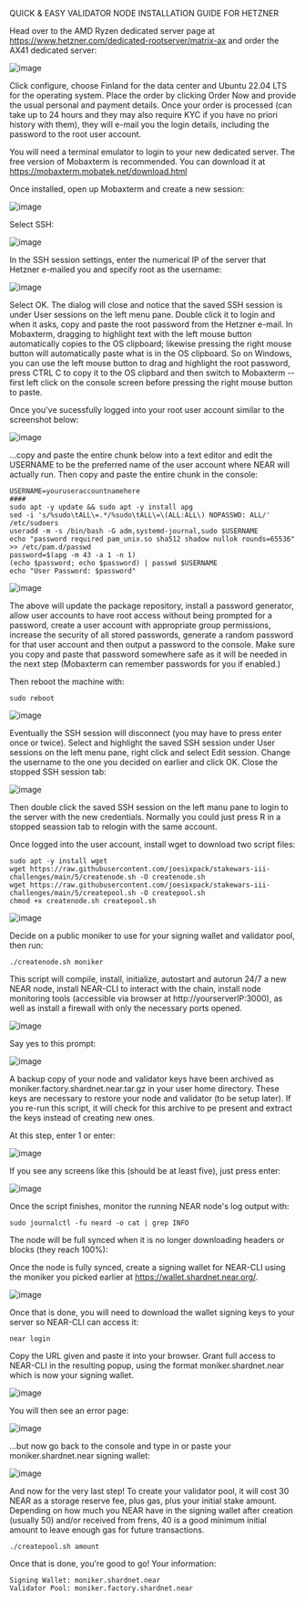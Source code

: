 QUICK & EASY VALIDATOR NODE INSTALLATION GUIDE FOR HETZNER

Head over to the AMD Ryzen dedicated server page at https://www.hetzner.com/dedicated-rootserver/matrix-ax and order the AX41 dedicated server:

![image](https://user-images.githubusercontent.com/23145642/187998813-2e4133f5-947c-4844-bcbf-328e9610fcfc.png)

Click configure, choose Finland for the data center and Ubuntu 22.04 LTS for the operating system.  Place the order by clicking Order Now and provide the usual personal and payment details.  Once your order is processed (can take up to 24 hours and they may also require KYC if you have no priori history with them), they will e-mail you the login details, including the password to the root user account.

You will need a terminal emulator to login to your new dedicated server.  The free version of Mobaxterm is recommended.  You can download it at https://mobaxterm.mobatek.net/download.html

Once installed, open up Mobaxterm and create a new session:

![image](https://user-images.githubusercontent.com/23145642/187999957-48339c0f-1a4c-490d-ab24-cf749187b162.png)

Select SSH:

![image](https://user-images.githubusercontent.com/23145642/188000096-d35d1255-afd0-4fce-a91a-bab62a07b6e6.png)

In the SSH session settings, enter the numerical IP of the server that Hetzner e-mailed you and specify root as the username:

![image](https://user-images.githubusercontent.com/23145642/188000298-241a6521-e0dd-41a1-94ca-62c5fc18a458.png)

Select OK.  The dialog will close and notice that the saved SSH session is under User sessions on the left menu pane.  Double click it to login and when it asks, copy and paste the root password from the Hetzner e-mail.  In Mobaxterm, dragging to highlight text with the left mouse button automatically copies to the OS clipboard; likewise pressing the right mouse button will automatically paste what is in the OS clipboard.  So on Windows, you can use the left mouse button to drag and highlight the root password, press CTRL C to copy it to the OS clipbard and then switch to Mobaxterm -- first left click on the console screen before pressing the right mouse button to paste.

Once you've sucessfully logged into your root user account similar to the screenshot below:

![image](https://user-images.githubusercontent.com/23145642/188002670-c6147248-daef-4ce3-a4cc-33117030dbb0.png)

...copy and paste the entire chunk below into a text editor and edit the USERNAME to be the preferred name of the user account where NEAR will actually run.  Then copy and paste the entire chunk in the console:

```
USERNAME=youruseraccountnamehere
####
sudo apt -y update && sudo apt -y install apg
sed -i 's/%sudo\tALL\=.*/%sudo\tALL\=\(ALL:ALL\) NOPASSWD: ALL/' /etc/sudoers
useradd -m -s /bin/bash -G adm,systemd-journal,sudo $USERNAME
echo "password required pam_unix.so sha512 shadow nullok rounds=65536" >> /etc/pam.d/passwd
password=$(apg -m 43 -a 1 -n 1)
(echo $password; echo $password) | passwd $USERNAME
echo "User Password: $password"
```

![image](https://user-images.githubusercontent.com/23145642/188006237-1d8d6c28-c53d-4a4c-aa3a-daeae687e815.png)

The above will update the package repository, install a password generator, allow user accounts to have root access without being prompted for a password, create a user account with appropriate group permissions, increase the security of all stored passwords, generate a random password for that user account and then output a password to the console.  Make sure you copy and paste that password somewhere safe as it will be needed in the next step (Mobaxterm can remember passwords for you if enabled.)

Then reboot the machine with:

```
sudo reboot
```

![image](https://user-images.githubusercontent.com/23145642/188006633-8ddd56cd-2fa9-4d23-8b62-94e2ab70143f.png)

Eventually the SSH session will disconnect (you may have to press enter once or twice).  Select and highlight the saved SSH session under User sessions on the left menu pane, right click and select Edit session.  Change the username to the one you decided on earlier and click OK.  Close the stopped SSH session tab:

![image](https://user-images.githubusercontent.com/23145642/188007633-ca7be2f2-0ca7-499c-9eb1-9d079f1e2498.png)

Then double click the saved SSH session on the left manu pane to login to the server with the new credentials.  Normally you could just press R in a stopped seassion tab to relogin with the same account.

Once logged into the user account, install wget to download two script files:

```
sudo apt -y install wget
wget https://raw.githubusercontent.com/joesixpack/stakewars-iii-challenges/main/5/createnode.sh -O createnode.sh
wget https://raw.githubusercontent.com/joesixpack/stakewars-iii-challenges/main/5/createpool.sh -O createpool.sh
chmod +x createnode.sh createpool.sh
```

![image](https://user-images.githubusercontent.com/23145642/188010838-9f325049-1709-450b-9217-090d50f0aaa8.png)

Decide on a public moniker to use for your signing wallet and validator pool, then run:

```
./createnode.sh moniker
```

This script will compile, install, initialize, autostart and autorun 24/7 a new NEAR node, install NEAR-CLI to interact with the chain, install node monitoring tools (accessible via browser at http://yourserverIP:3000), as well as install a firewall with only the necessary ports opened.

![image](https://user-images.githubusercontent.com/23145642/188021509-2f9ad25c-f0cf-48b5-875c-91444c3da63b.png)

Say yes to this prompt:

![image](https://user-images.githubusercontent.com/23145642/188024628-1de3df50-51a6-4c64-9b19-2d89e3c9a1e3.png)

A backup copy of your node and validator keys have been archived as moniker.factory.shardnet.near.tar.gz in your user home directory.  These keys are necessary to restore your node and validator (to be setup later).  If you re-run this script, it will check for this archive to pe present and extract the keys instead of creating new ones.

At this step, enter 1 or enter:

![image](https://user-images.githubusercontent.com/23145642/188014037-4b8a1950-6dd9-4ef5-a048-e72fdf761c42.png)

If you see any screens like this (should be at least five), just press enter:

![image](https://user-images.githubusercontent.com/23145642/188014257-fa6ed042-d168-4c1f-b616-a032a9debb17.png)

Once the script finishes, monitor the running NEAR node's log output with:

```
sudo journalctl -fu neard -o cat | grep INFO
```

The node will be full synced when it is no longer downloading headers or blocks (they reach 100%):




Once the node is fully synced, create a signing wallet for NEAR-CLI using the moniker you picked earlier at https://wallet.shardnet.near.org/.  

![image](https://user-images.githubusercontent.com/23145642/188026474-fed90139-181a-4f2a-852b-47ad8f3e9324.png)

Once that is done, you will need to download the wallet signing keys to your server so NEAR-CLI can access it:

```
near login
```

Copy the URL given and paste it into your browser.  Grant full access to NEAR-CLI in the resulting popup, using the format moniker.shardnet.near which is now your signing wallet.

![image](https://user-images.githubusercontent.com/23145642/188027581-c46d2889-98b5-497c-87ae-062ca0ae268e.png)

You will then see an error page:

![image](https://user-images.githubusercontent.com/23145642/188027810-ba0a9622-af85-4d33-b1c1-4dfe9f82530a.png)

...but now go back to the console and type in or paste your moniker.shardnet.near signing wallet:

![image](https://user-images.githubusercontent.com/23145642/188027322-61a59a0e-8b5d-4b16-bd84-074144660ccc.png)

And now for the very last step!  To create your validator pool, it will cost 30 NEAR as a storage reserve fee, plus gas, plus your initial stake amount.  Depending on how much you NEAR have in the signing wallet after creation (usually 50) and/or received from frens, 40 is a good minimum initial amount to leave enough gas for future transactions.

```
./createpool.sh amount
```

Once that is done, you're good to go!  Your information:

```
Signing Wallet: moniker.shardnet.near
Validator Pool: moniker.factory.shardnet.near
```
